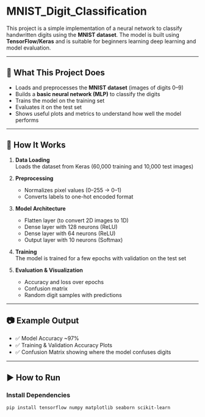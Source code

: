 # MNIST_Digit_Classification
This project is a simple implementation of a neural network to classify handwritten digits using the **MNIST dataset**. The model is built using **TensorFlow/Keras** and is suitable for beginners learning deep learning and model evaluation.

---

## 📌 What This Project Does

- Loads and preprocesses the **MNIST dataset** (images of digits 0–9)
- Builds a **basic neural network (MLP)** to classify the digits
- Trains the model on the training set
- Evaluates it on the test set
- Shows useful plots and metrics to understand how well the model performs

---

## 🧠 How It Works

1. **Data Loading**  
   Loads the dataset from Keras (60,000 training and 10,000 test images)

2. **Preprocessing**  
   - Normalizes pixel values (0–255 → 0–1)
   - Converts labels to one-hot encoded format

3. **Model Architecture**  
   - Flatten layer (to convert 2D images to 1D)
   - Dense layer with 128 neurons (ReLU)
   - Dense layer with 64 neurons (ReLU)
   - Output layer with 10 neurons (Softmax)

4. **Training**  
   The model is trained for a few epochs with validation on the test set

5. **Evaluation & Visualization**  
   - Accuracy and loss over epochs  
   - Confusion matrix  
   - Random digit samples with predictions

---

## 📷 Example Output

- ✅ Model Accuracy ~97%
- ✅ Training & Validation Accuracy Plots
- ✅ Confusion Matrix showing where the model confuses digits

---

## ▶️ How to Run

### Install Dependencies
```bash
pip install tensorflow numpy matplotlib seaborn scikit-learn
